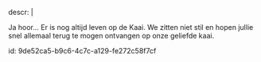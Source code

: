 descr: |
  <p>Ja hoor... Er is nog altijd leven op de Kaai. We zitten niet stil en hopen jullie snel allemaal terug te mogen ontvangen op onze geliefde kaai.
  </p>
id: 9de52ca5-b9c6-4c7c-a129-fe272c58f7cf
